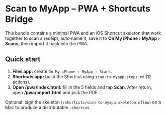 # Scan to MyApp – PWA + Shortcuts Bridge

This bundle contains a minimal PWA and an iOS Shortcut skeleton that work together to scan a receipt, auto‑name it, save it to **On My iPhone › MyApp › Scans**, then import it back into the PWA.

## Quick start
1) **Files app:** create `On My iPhone › MyApp › Scans`.
2) **Shortcuts app:** build the Shortcut using `scan-to-myapp.steps.md` (12 actions).
3) **Open /pwa/index.html:** fill in the 5 fields and tap **Scan**. After return, open **/pwa/import.html** and pick the PDF.

Optional: sign the skeleton (`/shortcuts/scan-to-myapp.skeleton.wflow`) on a Mac to produce a distributable `.shortcut`.
